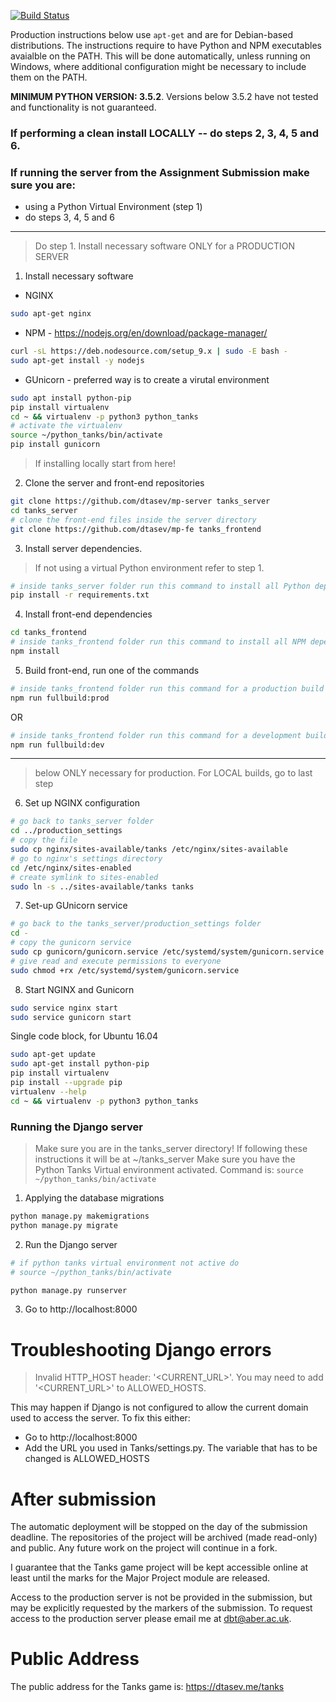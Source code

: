 [![Build Status](https://travis-ci.org/DTasev/dawdle-web.svg?branch=master)](https://travis-ci.org/DTasev/dawdle-web)

Production instructions below use `apt-get` and are for Debian-based distributions. The instructions require to have Python and NPM executables avaialble on the PATH. This will be done automatically, unless running on Windows, where additional configuration might be necessary to include them on the PATH.

**MINIMUM PYTHON VERSION: 3.5.2**. Versions below 3.5.2 have not tested and functionality is not guaranteed.

### If performing a clean install LOCALLY -- do steps 2, 3, 4, 5 and 6.

### If running the server from the Assignment Submission make sure you are:
- using a Python Virtual Environment (step 1)
- do steps 3, 4, 5 and 6

---

> Do step 1. Install necessary software ONLY for a PRODUCTION SERVER

1. Install necessary software
- NGINX

```bash
sudo apt-get nginx
```

- NPM - https://nodejs.org/en/download/package-manager/

```bash
curl -sL https://deb.nodesource.com/setup_9.x | sudo -E bash -
sudo apt-get install -y nodejs
```

- GUnicorn - preferred way is to create a virutal environment

```bash
sudo apt install python-pip
pip install virtualenv
cd ~ && virtualenv -p python3 python_tanks
# activate the virtualenv
source ~/python_tanks/bin/activate
pip install gunicorn
```

> If installing locally start from here!

2. Clone the server and front-end repositories

```bash
git clone https://github.com/dtasev/mp-server tanks_server
cd tanks_server
# clone the front-end files inside the server directory
git clone https://github.com/dtasev/mp-fe tanks_frontend
```

3. Install server dependencies.
> If not using a virtual Python environment refer to step 1.
```bash
# inside tanks_server folder run this command to install all Python dependencies
pip install -r requirements.txt
```

4. Install front-end dependencies
```bash
cd tanks_frontend
# inside tanks_frontend folder run this command to install all NPM dependencies
npm install
```

5. Build front-end, run one of the commands
```bash
# inside tanks_frontend folder run this command for a production build
npm run fullbuild:prod
```
OR
```bash
# inside tanks_frontend folder run this command for a development build
npm run fullbuild:dev
```

---
> below ONLY necessary for production. For LOCAL builds, go to last step
6. Set up NGINX configuration
```bash
# go back to tanks_server folder
cd ../production_settings
# copy the file
sudo cp nginx/sites-available/tanks /etc/nginx/sites-available
# go to nginx's settings directory
cd /etc/nginx/sites-enabled
# create symlink to sites-enabled
sudo ln -s ../sites-available/tanks tanks
```
7. Set-up GUnicorn service
```bash
# go back to the tanks_server/production_settings folder
cd -
# copy the gunicorn service
sudo cp gunicorn/gunicorn.service /etc/systemd/system/gunicorn.service
# give read and execute permissions to everyone
sudo chmod +rx /etc/systemd/system/gunicorn.service
```

8. Start NGINX and Gunicorn
```bash
sudo service nginx start
sudo service gunicorn start
```

Single code block, for Ubuntu 16.04

```bash
sudo apt-get update
sudo apt-get install python-pip
pip install virtualenv
pip install --upgrade pip
virtualenv --help
cd ~ && virtualenv -p python3 python_tanks
```

### Running the Django server

> Make sure you are in the tanks_server directory! If following these instructions it will be at ~/tanks_server
> Make sure you have the Python Tanks Virtual environment activated. Command is: `source ~/python_tanks/bin/activate`

1. Applying the database migrations

```bash
python manage.py makemigrations
python manage.py migrate
```

2. Run the Django server
```bash
# if python tanks virtual environment not active do
# source ~/python_tanks/bin/activate

python manage.py runserver
```

3. Go to http://localhost:8000

# Troubleshooting Django errors

> Invalid HTTP_HOST header: '<CURRENT_URL>'. You may need to add '<CURRENT_URL>' to ALLOWED_HOSTS.

This may happen if Django is not configured to allow the current domain used to access the server. To fix this either:

- Go to http://localhost:8000
- Add the URL you used in Tanks/settings.py. The variable that has to be changed is ALLOWED_HOSTS


# After submission
The automatic deployment will be stopped on the day of the submission deadline. The repositories of the project will be archived (made read-only) and public. Any future work on the project will continue in a fork.

I guarantee that the Tanks game project will be kept accessible online at least until the marks for the Major Project module are released. 

Access to the production server is not be provided in the submission, but may be explicitly requested by the markers of the submission. To request access to the production server please email me at dbt@aber.ac.uk.



# Public Address
The public address for the Tanks game is: https://dtasev.me/tanks

